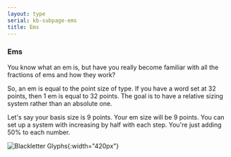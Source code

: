 ```yaml
---
layout: type
serial: kb-subpage-ems
title: Ems
---
```

### Ems

You know what an em is, but have you really become familiar with all the fractions of ems and how they work?

So, an em is equal to the point size of type. If you have a word set at 32 points, then 1 em is equal to 32 points. The goal is to have a relative sizing system rather than an absolute one.

Let's say your basis size is 9 points. Your em size will be 9 points. You can set up a system with increasing by half with each step. You're just adding 50% to each number.

![Blackletter Glyphs]({{site.url}}/svg/type-trivia/ems.svg "Blackletter Glyphs"){:width="420px"}